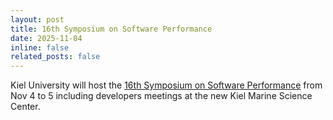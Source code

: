 ```yaml
---
layout: post
title: 16th Symposium on Software Performance
date: 2025-11-04
inline: false
related_posts: false
---
```


Kiel University will host the [16th Symposium on Software Performance](https://www.performance-symposium.org/) from Nov 4 to 5 including developers meetings at the new Kiel Marine Science Center.
